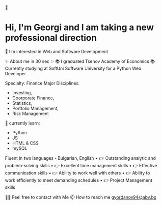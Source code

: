 👋 <h1> Hi, I'm Georgi and I am taking a new professional direction </h1>

👀 I’m interested in Web and Software Development

✨ About me in 30 sec ✨
📚 I graduated Tsenov Academy of Economics
📚 Currently studying at SoftUni Software University for a Python Web Developer

Specialty: Finance
Major Disciplines:
- Investing, 
- Coorporate Finance, 
- Statistics, 
- Portfolio Management, 
- Risk Management

🌱 currently learn:
- Python
- JS
- HTML & CSS
- mySQL

Fluent in two languages - Bulgarian, English
• 👉 Outstanding analytic and problem-solving skills
• 👉 Excellent time management skills
• 👉 Effective communication skills
• 👉 Ability to work well with others
• 👉 Ability to work efficiently to meet demanding schedules
• 👉 Project Management skills

🙌🏻 Feel free to contact with Me
📫 How to reach me gyordanov94@abv.bg
